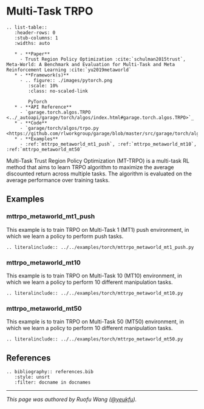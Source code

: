 # Multi-Task TRPO

```eval_rst
.. list-table::
   :header-rows: 0
   :stub-columns: 1
   :widths: auto

   * - **Paper**
     - Trust Region Policy Optimization :cite:`schulman2015trust`, Meta-World: A Benchmark and Evaluation for Multi-Task and Meta Reinforcement Learning :cite:`yu2019metaworld`
   * - **Framework(s)**
     - .. figure:: ./images/pytorch.png
        :scale: 10%
        :class: no-scaled-link

        PyTorch
   * - **API Reference**
     - `garage.torch.algos.TRPO <../_autoapi/garage/torch/algos/index.html#garage.torch.algos.TRPO>`_
   * - **Code**
     - `garage/torch/algos/trpo.py <https://github.com/rlworkgroup/garage/blob/master/src/garage/torch/algos/trpo.py>`_
   * - **Examples**
     - :ref:`mttrpo_metaworld_mt1_push`, :ref:`mttrpo_metaworld_mt10`, :ref:`mttrpo_metaworld_mt50`
```

Multi-Task Trust Region Policy Optimization (MT-TRPO) is a multi-task RL method
that aims to learn TRPO algorithm to maximize the average discounted return
across multiple tasks. The algorithm is evaluated on the average performance
over training tasks.

## Examples

### mttrpo_metaworld_mt1_push

This example is to train TRPO on Multi-Task 1 (MT1) push environment, in which
we learn a policy to perform push tasks.

```eval_rst
.. literalinclude:: ../../examples/torch/mttrpo_metaworld_mt1_push.py
```

### mttrpo_metaworld_mt10

This example is to train TRPO on Multi-Task 10 (MT10) environment, in which we
learn a policy to perform 10 different manipulation tasks.

```eval_rst
.. literalinclude:: ../../examples/torch/mttrpo_metaworld_mt10.py
```

### mttrpo_metaworld_mt50

This example is to train TRPO on Multi-Task 50 (MT50) environment, in which we
learn a policy to perform 10 different manipulation tasks.

```eval_rst
.. literalinclude:: ../../examples/torch/mttrpo_metaworld_mt50.py
```

## References

```eval_rst
.. bibliography:: references.bib
   :style: unsrt
   :filter: docname in docnames
```

----

*This page was authored by Ruofu Wang ([@yeukfu](https://github.com/yeukfu)).*
